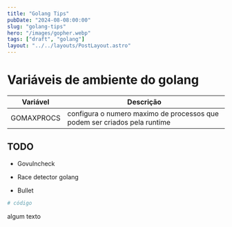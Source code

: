 ```yaml
---
title: "Golang Tips"
pubDate: "2024-08-08:00:00"
slug: "golang-tips"
hero: "/images/gopher.webp"
tags: ["draft", "golang"]
layout: "../../layouts/PostLayout.astro"
---
```


# Variáveis de ambiente do golang

| Variável   | Descrição                                                                 |
| ---------- | ------------------------------------------------------------------------- |
| GOMAXPROCS | configura o numero maximo de processos que podem ser criados pela runtime |

## TODO

- Govulncheck
- Race detector golang

- Bullet

``` bash
# código
```
algum texto